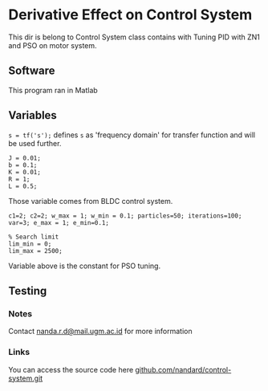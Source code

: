 # Derivative Effect on Control System
This dir is belong to Control System class contains with Tuning PID with ZN1 and PSO on motor system.

## Software
This program ran in Matlab

## Variables
`s = tf('s');` defines `s` as 'frequency domain' for transfer function and will be used further. 
```
J = 0.01;
b = 0.1;
K = 0.01;
R = 1;
L = 0.5;
```
Those variable comes from BLDC control system.
```
c1=2; c2=2; w_max = 1; w_min = 0.1; particles=50; iterations=100;
var=3; e_max = 1; e_min=0.1;

% Search limit
lim_min = 0;
lim_max = 2500;
```
Variable above is the constant for PSO tuning.


## Testing 

### Notes
Contact nanda.r.d@mail.ugm.ac.id for more information
### Links
You can access the source code here
[github.com/nandard/control-system.git](https://github.com/nandard/control-system.git)
